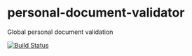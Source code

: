 # personal-document-validator
Global personal document validation

[![Build Status](https://travis-ci.org/samuelbirocchi/personal-document-validator.svg?branch=master)](https://travis-ci.org/samuelbirocchi/personal-document-validator)
